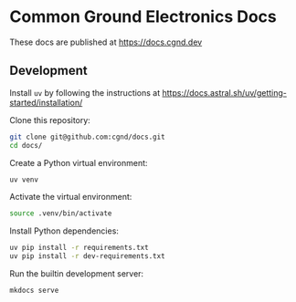 # Common Ground Electronics Docs

These docs are published at https://docs.cgnd.dev

## Development

Install `uv` by following the instructions at https://docs.astral.sh/uv/getting-started/installation/

Clone this repository:

```sh
git clone git@github.com:cgnd/docs.git
cd docs/
```

Create a Python virtual environment:

```sh
uv venv
```

Activate the virtual environment:

```sh
source .venv/bin/activate
```

Install Python dependencies:

```sh
uv pip install -r requirements.txt
uv pip install -r dev-requirements.txt
```

Run the builtin development server:

```sh
mkdocs serve
```

